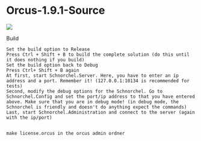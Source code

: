 # Orcus-1.9.1-Source

<img src="https://i.ibb.co/5r2BnMh/Unbenannt.png" ><br>


Build

    Set the build option to Release
    Press Ctrl + Shift + B to build the complete solution (do this until it does nothing if you build)
    Set the build option back to Debug
    Press Ctrl+ Shift + B again
    At first, start Schnorchel.Server. Here, you have to enter an ip address and a port. Remember it! (127.0.0.1:10134 is recommended for tests)
    Second, modify the debug options for the Schnorchel. Go to Schnorchel.Config and set the port/ip address to that you have entered above. Make sure that you are in debug mode! (in debug mode, the Schnorchel is friendly and doesn't do anything expect the commands)
    Last, start Schnorchel.Administration and connect to the server (again with the ip/port)


    make license.orcus in the orcus admin ordner
